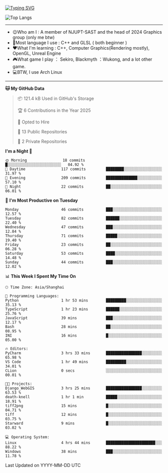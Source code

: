 <a href="https://git.io/typing-svg">
  <img src="https://readme-typing-svg.demolab.com?font=Fira+Code&pause=1000&random=false&width=435&separator=%3D&lines=std%3A%3Aprintln(%22Hello,+world!%22);" alt="Typing SVG" />
</a>

![Top Langs](https://github-readme-stats.vercel.app/api/top-langs/?username=FOTH0626&theme=transparent)

---

- 😉Who am I : A member of NJUPT-SAST and the head of 2024 Graphics group (only me btw)
- 📖Most language I use : C++ and GLSL ( both beginner )
- ❤What I'm learning : C++, Computer Graphics(Rendering mostly), OpenGL, Unreal Engine
- 🎮What game I play ： Sekiro, Blackmyth ：Wukong, and a lot other game.
- 💻BTW, I use Arch Linux
---
<!--START_SECTION:waka-->
**🐱 My GitHub Data** 

> 📦 121.4 kB Used in GitHub's Storage 
 > 
> 🏆 6 Contributions in the Year 2025
 > 
> 💼 Opted to Hire
 > 
> 📜 13 Public Repositories 
 > 
> 🔑 2 Private Repositories 
 > 
**I'm a Night 🦉** 

```text
🌞 Morning                18 commits          █░░░░░░░░░░░░░░░░░░░░░░░░   04.92 % 
🌆 Daytime                117 commits         ████████░░░░░░░░░░░░░░░░░   31.97 % 
🌃 Evening                209 commits         ██████████████░░░░░░░░░░░   57.10 % 
🌙 Night                  22 commits          ██░░░░░░░░░░░░░░░░░░░░░░░   06.01 % 
```
📅 **I'm Most Productive on Tuesday** 

```text
Monday                   46 commits          ███░░░░░░░░░░░░░░░░░░░░░░   12.57 % 
Tuesday                  82 commits          ██████░░░░░░░░░░░░░░░░░░░   22.40 % 
Wednesday                47 commits          ███░░░░░░░░░░░░░░░░░░░░░░   12.84 % 
Thursday                 71 commits          █████░░░░░░░░░░░░░░░░░░░░   19.40 % 
Friday                   23 commits          ██░░░░░░░░░░░░░░░░░░░░░░░   06.28 % 
Saturday                 53 commits          ████░░░░░░░░░░░░░░░░░░░░░   14.48 % 
Sunday                   44 commits          ███░░░░░░░░░░░░░░░░░░░░░░   12.02 % 
```


📊 **This Week I Spent My Time On** 

```text
🕑︎ Time Zone: Asia/Shanghai

💬 Programming Languages: 
Python                   1 hr 53 mins        █████████░░░░░░░░░░░░░░░░   35.13 % 
TypeScript               1 hr 23 mins        ██████░░░░░░░░░░░░░░░░░░░   25.76 % 
JavaScript               39 mins             ███░░░░░░░░░░░░░░░░░░░░░░   12.17 % 
Bash                     28 mins             ██░░░░░░░░░░░░░░░░░░░░░░░   08.95 % 
INI                      16 mins             █░░░░░░░░░░░░░░░░░░░░░░░░   05.00 % 

🔥 Editors: 
PyCharm                  3 hrs 33 mins       ████████████████░░░░░░░░░   65.98 % 
VS Code                  1 hr 49 mins        █████████░░░░░░░░░░░░░░░░   34.01 % 
CLion                    0 secs              ░░░░░░░░░░░░░░░░░░░░░░░░░   00.01 % 

🐱‍💻 Projects: 
Django_WebGIS            3 hrs 25 mins       ████████████████░░░░░░░░░   63.53 % 
death-knell              1 hr 1 min          █████░░░░░░░░░░░░░░░░░░░░   18.91 % 
tiff2png                 15 mins             █░░░░░░░░░░░░░░░░░░░░░░░░   04.71 % 
tiff                     12 mins             █░░░░░░░░░░░░░░░░░░░░░░░░   03.75 % 
Starward                 9 mins              █░░░░░░░░░░░░░░░░░░░░░░░░   03.02 % 

💻 Operating System: 
Linux                    4 hrs 44 mins       ██████████████████████░░░   88.22 % 
Windows                  38 mins             ███░░░░░░░░░░░░░░░░░░░░░░   11.78 % 
```


 Last Updated on YYYY-MM-DD UTC
<!--END_SECTION:waka-->
